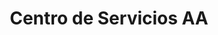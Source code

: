 ---
title: "Centro de Servicios AA"
url: /santo-domingo/centro-de-servicios-aa/
shop: Autowerkstatt
---
